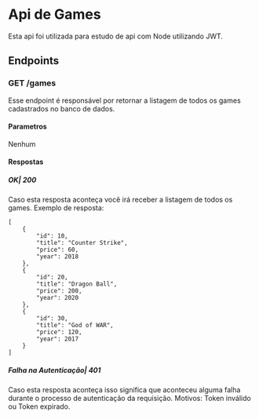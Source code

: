 # Api de Games
Esta api foi utilizada para estudo de api com Node utilizando JWT.
## Endpoints
### GET /games
Esse endpoint é responsável por retornar a listagem de todos os games cadastrados no banco de dados.
#### Parametros
Nenhum
#### Respostas
##### OK| 200
Caso esta resposta aconteça você irá receber a listagem de todos os games.
Exemplo de resposta:
```
[
    {
        "id": 10,
        "title": "Counter Strike",
        "price": 60,
        "year": 2018
    },
    {
        "id": 20,
        "title": "Dragon Ball",
        "price": 200,
        "year": 2020
    },
    {
        "id": 30,
        "title": "God of WAR",
        "price": 120,
        "year": 2017
    }
]
```
##### Falha na Autenticação| 401
Caso esta resposta aconteça isso significa que aconteceu alguma falha durante o processo de autenticação da requisição. Motivos: Token inválido ou Token expirado.
